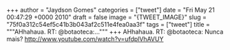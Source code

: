 
+++
author = "Jaydson Gomes"
categories = ["tweet"]
date = "Fri May 21 00:47:29 +0000 2010"
draft = false
image = "{TWEET_IMAGE}"
slug = "75f0a312c54ef5c41b3b043af2c511e4fea0aa3f"
tags = ["tweet"]
title = """AHhahaua. RT: @botaoteca:..."""
+++
AHhahaua. RT: @botaoteca: Nunca mais? http://www.youtube.com/watch?v=ufdplVhAVUY

